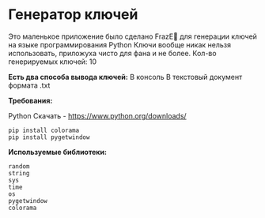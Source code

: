 # Генератор ключей

Это маленькое приложение было сделано FrazE👑 для генерации ключей на языке программирования Python
Ключи вообще никак нельзя использовать, приложуха чисто для фана и не более. Кол-во генерируемых ключей: 10





















**Есть два способа вывода ключей:**
    В консоль
    В текстовый документ формата .txt




















**Требования:**

Python
Скачать - https://www.python.org/downloads/

    pip install colorama
    pip install pygetwindow

**Используемые библиотеки:**

    random
    string
    sys
    time
    os
    pygetwindow
    colorama
